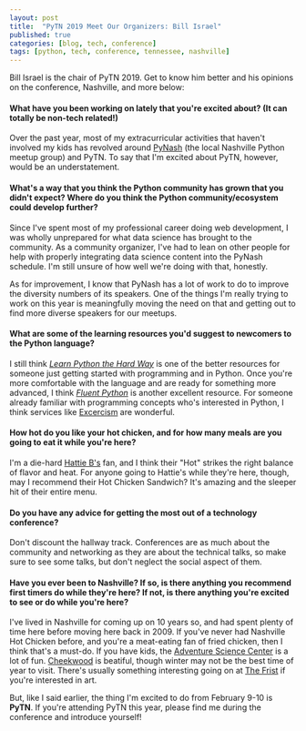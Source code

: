 ```yaml
---
layout: post
title:  "PyTN 2019 Meet Our Organizers: Bill Israel"
published: true
categories: [blog, tech, conference]
tags: [python, tech, conference, tennessee, nashville]
---
```

Bill Israel is the chair of PyTN 2019. Get to know him better and his opinions on the conference, Nashville, and more below:

#### What have you been working on lately that you're excited about? (It can totally be non-tech related!)

Over the past year, most of my extracurricular activities that haven't involved my kids has revolved around [PyNash](http://pynash.org) (the local Nashville Python meetup group) and PyTN.
To say that I'm excited about PyTN, however, would be an understatement.


#### What's a way that you think the Python community has grown that you didn't expect? Where do you think the Python community/ecosystem could develop further?

Since I've spent most of my professional career doing web development, I was wholly unprepared for what data science has brought to the community.
As a community organizer, I've had to lean on other people for help with properly integrating data science content into the PyNash schedule.
I'm still unsure of how well we're doing with that, honestly.

As for improvement, I know that PyNash has a lot of work to do to improve the diversity numbers of its speakers.
One of the things I'm really trying to work on this year is meaningfully moving the need on that and getting out to find more diverse speakers for our meetups.


#### What are some of the learning resources you'd suggest to newcomers to the Python language?

I still think [_Learn Python the Hard Way_](https://learnpythonthehardway.org/python3/) is one of the better resources for someone just getting started with programming and in Python.
Once you're more comfortable with the language and are ready for something more advanced, I think [_Fluent Python_](http://shop.oreilly.com/product/0636920032519.do) is another excellent resource.
For someone already familiar with programming concepts who's interested in Python, I think services like [Excercism](https://www.exercism.io/) are wonderful.


#### How hot do you like your hot chicken, and for how many meals are you going to eat it while you're here?

I'm a die-hard [Hattie B's](http://www.hattiebs.com/) fan, and I think their "Hot" strikes the right balance of flavor and heat.
For anyone going to Hattie's while they're here, though, may I recommend their Hot Chicken Sandwich?
It's amazing and the sleeper hit of their entire menu.


#### Do you have any advice for getting the most out of a technology conference?

Don't discount the hallway track.
Conferences are as much about the community and networking as they are about the technical talks, so make sure to see some talks, but don't neglect the social aspect of them.


#### Have you ever been to Nashville? If so, is there anything you recommend first timers do while they're here? If not, is there anything you're excited to see or do while you're here?

I've lived in Nashville for coming up on 10 years so, and had spent plenty of time here before moving here back in 2009.
If you've never had Nashville Hot Chicken before, and you're a meat-eating fan of fried chicken, then I think that's a must-do.
If you have kids, the [Adventure Science Center](http://www.adventuresci.org) is a lot of fun.
[Cheekwood](https://cheekwood.org) is beatiful, though winter may not be the best time of year to visit.
There's usually something interesting going on at [The Frist](https://fristartmuseum.org) if you're interested in art.

But, like I said earlier, the thing I'm excited to do from February 9-10 is **PyTN**.
If you're attending PyTN this year, please find me during the conference and introduce yourself!